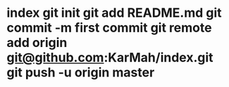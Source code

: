 # index git init git add README.md git commit -m first commit git remote add origin git@github.com:KarMah/index.git git push -u origin master

